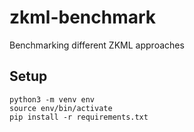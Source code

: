 # zkml-benchmark
Benchmarking different ZKML approaches

## Setup

```
python3 -m venv env
source env/bin/activate
pip install -r requirements.txt
```